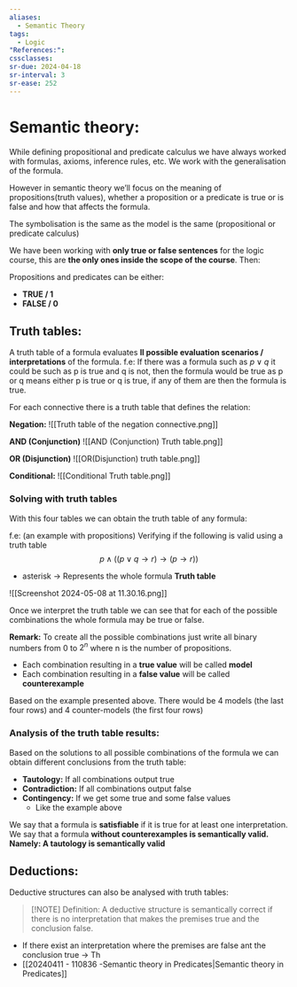 ```yaml
---
aliases:
  - Semantic Theory
tags:
  - Logic
"References:": 
cssclasses: 
sr-due: 2024-04-18
sr-interval: 3
sr-ease: 252
---
```

# Semantic theory: 
While defining propositional and predicate calculus we have always worked with formulas, axioms, inference rules, etc. We work with the generalisation of the formula. 

However in semantic theory we’ll focus on the meaning of propositions(truth values), whether a proposition or a predicate is true or is false and how that affects the formula. 

The symbolisation is the same as the model is the same (propositional or predicate calculus)

We have been working with **only true or false sentences** for the logic course, this are **the only ones inside the scope of the course**. Then: 

Propositions and predicates can be either: 
+ **TRUE / 1**
+ **FALSE / 0**
## Truth tables: 
A truth table of a formula evaluates **ll possible evaluation scenarios / interpretations**  of the formula.
f.e: 
	If there was a formula such as $p \lor q$ it could be such as p is true and q is not, then the formula would be true as p or q means either p is true or q is true, if any of them are then the formula is true. 

For each connective there is a truth table that defines the relation: 

**Negation:**
![[Truth table of the negation connective.png]]

**AND (Conjunction)**
![[AND (Conjunction) Truth table.png]]

**OR (Disjunction)**
![[OR(Disjunction) truth table.png]]

**Conditional:**
![[Conditional Truth table.png]]

### Solving with truth tables
With this four tables we can obtain the truth table of any formula:


f.e: (an example with propositions)
Verifying if the following is valid using a truth table
$$
   p \land ((p\lor q\rightarrow r)\rightarrow(p\rightarrow r))
$$
+ asterisk → Represents the whole formula
**Truth table**

![[Screenshot 2024-05-08 at 11.30.16.png]]

Once we interpret the truth table we can see that for each of the possible combinations the whole formula may be true or false. 

**Remark:** To create all the possible combinations just write all binary numbers from 0 to $2^n$ where n is the number of propositions. 

+ Each combination resulting in a **true value** will be called **model**
+ Each combination resulting in a **false value** will be called **counterexample**

Based on the example presented above. There would be 4 models (the last four rows) and 4 counter-models (the first four rows)

### Analysis of the truth table results:
Based on the solutions to all possible combinations of the formula we can obtain different conclusions from the truth table: 

+ **Tautology:** If all combinations output true
+ **Contradiction:** If all combinations output false
+ **Contingency:** If we get some true and some false values
	+ Like the example above

We say that a formula is **satisfiable** if it is true for at least one interpretation. 
We say that a formula **without counterexamples is semantically valid. Namely: A tautology is semantically valid**

## Deductions: 
Deductive structures can also be analysed with truth tables: 

> [!NOTE] Definition:
> A deductive structure is semantically correct if there is no interpretation that makes the premises true and the conclusion false.

+ If there exist an interpretation where the premises are false ant the conclusion true → Th
+ [[20240411 - 110836 -Semantic theory in Predicates|Semantic theory in Predicates]] 
